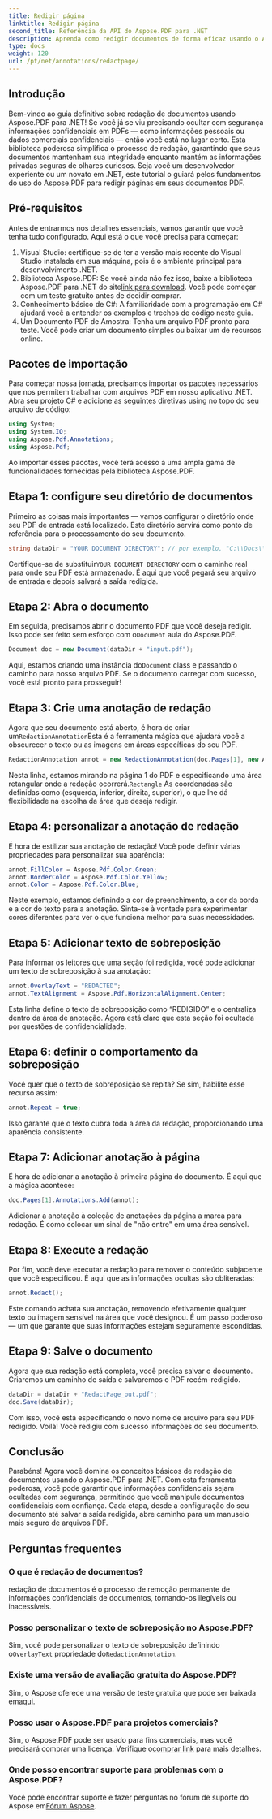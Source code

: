 ```yaml
---
title: Redigir página
linktitle: Redigir página
second_title: Referência da API do Aspose.PDF para .NET
description: Aprenda como redigir documentos de forma eficaz usando o Aspose.PDF para .NET com este guia abrangente passo a passo.
type: docs
weight: 120
url: /pt/net/annotations/redactpage/
---
```

## Introdução

Bem-vindo ao guia definitivo sobre redação de documentos usando Aspose.PDF para .NET! Se você já se viu precisando ocultar com segurança informações confidenciais em PDFs — como informações pessoais ou dados comerciais confidenciais — então você está no lugar certo. Esta biblioteca poderosa simplifica o processo de redação, garantindo que seus documentos mantenham sua integridade enquanto mantém as informações privadas seguras de olhares curiosos. Seja você um desenvolvedor experiente ou um novato em .NET, este tutorial o guiará pelos fundamentos do uso do Aspose.PDF para redigir páginas em seus documentos PDF.

## Pré-requisitos

Antes de entrarmos nos detalhes essenciais, vamos garantir que você tenha tudo configurado. Aqui está o que você precisa para começar:

1. Visual Studio: certifique-se de ter a versão mais recente do Visual Studio instalada em sua máquina, pois é o ambiente principal para desenvolvimento .NET.
2.  Biblioteca Aspose.PDF: Se você ainda não fez isso, baixe a biblioteca Aspose.PDF para .NET do site[link para download](https://releases.aspose.com/pdf/net/). Você pode começar com um teste gratuito antes de decidir comprar.
3. Conhecimento básico de C#: A familiaridade com a programação em C# ajudará você a entender os exemplos e trechos de código neste guia.
4. Um Documento PDF de Amostra: Tenha um arquivo PDF pronto para teste. Você pode criar um documento simples ou baixar um de recursos online.

## Pacotes de importação

Para começar nossa jornada, precisamos importar os pacotes necessários que nos permitem trabalhar com arquivos PDF em nosso aplicativo .NET. Abra seu projeto C# e adicione as seguintes diretivas using no topo do seu arquivo de código:

```csharp
using System;
using System.IO;
using Aspose.Pdf.Annotations;
using Aspose.Pdf;
```

Ao importar esses pacotes, você terá acesso a uma ampla gama de funcionalidades fornecidas pela biblioteca Aspose.PDF. 

## Etapa 1: configure seu diretório de documentos

Primeiro as coisas mais importantes — vamos configurar o diretório onde seu PDF de entrada está localizado. Este diretório servirá como ponto de referência para o processamento do seu documento.

```csharp
string dataDir = "YOUR DOCUMENT DIRECTORY"; // por exemplo, "C:\\Docs\\"
```

 Certifique-se de substituir`YOUR DOCUMENT DIRECTORY` com o caminho real para onde seu PDF está armazenado. É aqui que você pegará seu arquivo de entrada e depois salvará a saída redigida.

## Etapa 2: Abra o documento

 Em seguida, precisamos abrir o documento PDF que você deseja redigir. Isso pode ser feito sem esforço com o`Document` aula do Aspose.PDF.

```csharp
Document doc = new Document(dataDir + "input.pdf");
```

 Aqui, estamos criando uma instância do`Document` class e passando o caminho para nosso arquivo PDF. Se o documento carregar com sucesso, você está pronto para prosseguir!

## Etapa 3: Crie uma anotação de redação

 Agora que seu documento está aberto, é hora de criar um`RedactionAnnotation`Esta é a ferramenta mágica que ajudará você a obscurecer o texto ou as imagens em áreas específicas do seu PDF.

```csharp
RedactionAnnotation annot = new RedactionAnnotation(doc.Pages[1], new Aspose.Pdf.Rectangle(200, 500, 300, 600));
```

 Nesta linha, estamos mirando na página 1 do PDF e especificando uma área retangular onde a redação ocorrerá.`Rectangle` As coordenadas são definidas como (esquerda, inferior, direita, superior), o que lhe dá flexibilidade na escolha da área que deseja redigir.

## Etapa 4: personalizar a anotação de redação

É hora de estilizar sua anotação de redação! Você pode definir várias propriedades para personalizar sua aparência:

```csharp
annot.FillColor = Aspose.Pdf.Color.Green;
annot.BorderColor = Aspose.Pdf.Color.Yellow;
annot.Color = Aspose.Pdf.Color.Blue;
```

Neste exemplo, estamos definindo a cor de preenchimento, a cor da borda e a cor do texto para a anotação. Sinta-se à vontade para experimentar cores diferentes para ver o que funciona melhor para suas necessidades.

## Etapa 5: Adicionar texto de sobreposição

Para informar os leitores que uma seção foi redigida, você pode adicionar um texto de sobreposição à sua anotação:

```csharp
annot.OverlayText = "REDACTED";
annot.TextAlignment = Aspose.Pdf.HorizontalAlignment.Center;
```

Esta linha define o texto de sobreposição como “REDIGIDO” e o centraliza dentro da área de anotação. Agora está claro que esta seção foi ocultada por questões de confidencialidade.

## Etapa 6: definir o comportamento da sobreposição

Você quer que o texto de sobreposição se repita? Se sim, habilite esse recurso assim:

```csharp
annot.Repeat = true;
```

Isso garante que o texto cubra toda a área da redação, proporcionando uma aparência consistente.

## Etapa 7: Adicionar anotação à página

É hora de adicionar a anotação à primeira página do documento. É aqui que a mágica acontece:

```csharp
doc.Pages[1].Annotations.Add(annot);
```

Adicionar a anotação à coleção de anotações da página a marca para redação. É como colocar um sinal de "não entre" em uma área sensível.

## Etapa 8: Execute a redação

Por fim, você deve executar a redação para remover o conteúdo subjacente que você especificou. É aqui que as informações ocultas são obliteradas:

```csharp
annot.Redact();
```

Este comando achata sua anotação, removendo efetivamente qualquer texto ou imagem sensível na área que você designou. É um passo poderoso — um que garante que suas informações estejam seguramente escondidas.

## Etapa 9: Salve o documento

Agora que sua redação está completa, você precisa salvar o documento. Criaremos um caminho de saída e salvaremos o PDF recém-redigido.

```csharp
dataDir = dataDir + "RedactPage_out.pdf";
doc.Save(dataDir);
```

Com isso, você está especificando o novo nome de arquivo para seu PDF redigido. Voilà! Você redigiu com sucesso informações do seu documento.

## Conclusão

Parabéns! Agora você domina os conceitos básicos de redação de documentos usando o Aspose.PDF para .NET. Com esta ferramenta poderosa, você pode garantir que informações confidenciais sejam ocultadas com segurança, permitindo que você manipule documentos confidenciais com confiança. Cada etapa, desde a configuração do seu documento até salvar a saída redigida, abre caminho para um manuseio mais seguro de arquivos PDF.

## Perguntas frequentes

### O que é redação de documentos?
redação de documentos é o processo de remoção permanente de informações confidenciais de documentos, tornando-os ilegíveis ou inacessíveis.

### Posso personalizar o texto de sobreposição no Aspose.PDF?
 Sim, você pode personalizar o texto de sobreposição definindo o`OverlayText` propriedade do`RedactionAnnotation`.

### Existe uma versão de avaliação gratuita do Aspose.PDF?
 Sim, o Aspose oferece uma versão de teste gratuita que pode ser baixada em[aqui](https://releases.aspose.com/).

### Posso usar o Aspose.PDF para projetos comerciais?
 Sim, o Aspose.PDF pode ser usado para fins comerciais, mas você precisará comprar uma licença. Verifique o[comprar link](https://purchase.aspose.com/buy) para mais detalhes.

### Onde posso encontrar suporte para problemas com o Aspose.PDF?
 Você pode encontrar suporte e fazer perguntas no fórum de suporte do Aspose em[Fórum Aspose](https://forum.aspose.com/c/pdf/10).